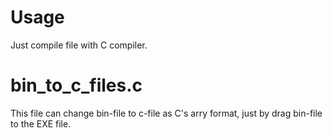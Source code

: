 # Usage

Just compile file with C compiler.

# bin_to_c_files.c

This file can change bin-file to c-file as C's arry format, just by drag bin-file to the EXE file.
